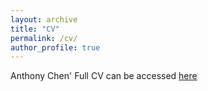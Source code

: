 ```yaml
---
layout: archive
title: "CV"
permalink: /cv/
author_profile: true
---
```


Anthony Chen' Full CV can be accessed [here](https://drive.google.com/file/d/1hohR-s4E0hLoPKP94BWMyqcyUavlpN2y/view?usp=sharing)

